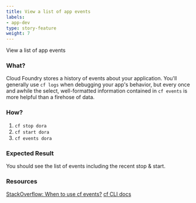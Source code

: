 ```yaml
---
title: View a list of app events
labels:
- app-dev
type: story-feature
weight: 7
---
```


View a list of app events
### What?
Cloud Foundry stores a history of events about your application. You'll generally use `cf logs` when debugging your app's behavior, but every once and awhile the select, well-formatted information contained in `cf events` is more helpful than a firehose of data.

### How?
1. `cf stop dora`
1. `cf start dora`
1. `cf events dora`

### Expected Result
You should see the list of events including the recent stop & start.

### Resources
[StackOverflow: When to use cf events?](http://stackoverflow.com/questions/24545838/when-to-use-cf-events)
[cf CLI docs](http://docs.cloudfoundry.org/cf-cli/cf-help.html)